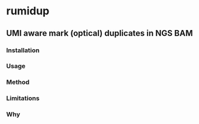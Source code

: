 # rumidup

## UMI aware mark (optical) duplicates in NGS BAM

### Installation


### Usage


### Method


### Limitations


### Why


